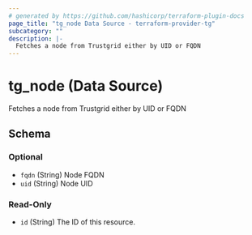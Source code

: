```yaml
---
# generated by https://github.com/hashicorp/terraform-plugin-docs
page_title: "tg_node Data Source - terraform-provider-tg"
subcategory: ""
description: |-
  Fetches a node from Trustgrid either by UID or FQDN
---
```


# tg_node (Data Source)

Fetches a node from Trustgrid either by UID or FQDN



<!-- schema generated by tfplugindocs -->
## Schema

### Optional

- `fqdn` (String) Node FQDN
- `uid` (String) Node UID

### Read-Only

- `id` (String) The ID of this resource.


